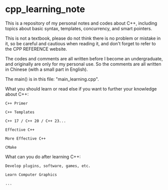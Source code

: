 # cpp_learning_note
This is a repository of my personal notes and codes about C++, including topics about basic syntax, templates, concurrency, and smart pointers.

This is not a textbook, please do not think there is no problem or mistake in it, so be careful and cautious when reading it, and don't forget to refer to the CPP REFERENCE website.

The codes and comments are all written before I become an undergraduate, and originally are only for my personal use. So the comments are all written in Chinese (with a small part in English).

The main() is in this file: "main_learning.cpp".

What you should learn or read else if you want to further your knowledge about C++:

    C++ Primer
    
    C++ Templates
    
    C++ 17 / C++ 20 / C++ 23...
    
    Effective C++
    
    More Effective C++
    
    CMake
    
    
What can you do after learning C++:

    Develop plugins, software, games, etc.
    
    Learn Computer Graphics
    
    ...
